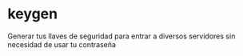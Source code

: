 # keygen
Generar tus llaves de seguridad para entrar a diversos servidores sin necesidad de usar tu contraseña
